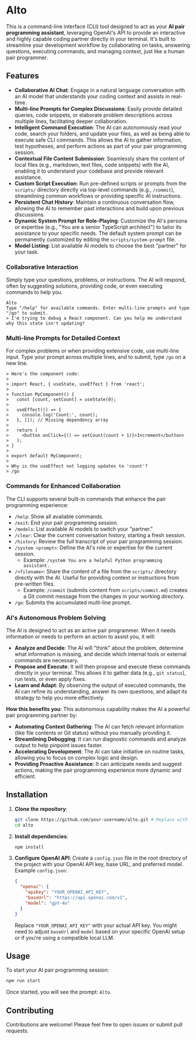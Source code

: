 # Alto

This is a command-line interface (CLI) tool designed to act as your **AI pair programming assistant**, leveraging OpenAI's API to provide an interactive and highly capable coding partner directly in your terminal. It's built to streamline your development workflow by collaborating on tasks, answering questions, executing commands, and managing context, just like a human pair programmer.

## Features

*   **Collaborative AI Chat**: Engage in a natural language conversation with an AI model that understands your coding context and assists in real-time.
*   **Multi-line Prompts for Complex Discussions**: Easily provide detailed queries, code snippets, or elaborate problem descriptions across multiple lines, facilitating deeper collaboration.
*   **Intelligent Command Execution**: The AI can autonomously read your code, search your folders, and update your files, as well as being able to execute safe CLI commands. This allows the AI to gather information, test hypotheses, and perform actions as part of your pair programming session.
*   **Contextual File Content Submission**: Seamlessly share the content of local files (e.g., markdown, text files, code snippets) with the AI, enabling it to understand your codebase and provide relevant assistance.
*   **Custom Script Execution**: Run pre-defined scripts or prompts from the `scripts/` directory directly via top-level commands (e.g., `/commit`), streamlining common workflows or providing specific AI instructions.
*   **Persistent Chat History**: Maintain a continuous conversation flow, allowing the AI to remember past interactions and build upon previous discussions.
*   **Dynamic System Prompt for Role-Playing**: Customize the AI's persona or expertise (e.g., "You are a senior TypeScript architect") to tailor its assistance to your specific needs. The default system prompt can be permanently customized by editing the `scripts/system-prompt` file.
*   **Model Listing**: List available AI models to choose the best "partner" for your task.

### Collaborative Interaction

Simply type your questions, problems, or instructions. The AI will respond, often by suggesting solutions, providing code, or even executing commands to help you.

```
Alto
Type "/help" for available commands. Enter multi-line prompts and type "/go" to submit.
> I'm trying to debug a React component. Can you help me understand why this state isn't updating?
```

### Multi-line Prompts for Detailed Context

For complex problems or when providing extensive code, use multi-line input. Type your prompt across multiple lines, and to submit, type `/go` on a new line.

```
> Here's the component code:
>
> import React, { useState, useEffect } from 'react';
>
> function MyComponent() {
>   const [count, setCount] = useState(0);
>
>   useEffect(() => {
>     console.log('Count:', count);
>   }, []); // Missing dependency array
>
>   return (
>     <button onClick={() => setCount(count + 1)}>Increment</button>
>   );
> }
>
> export default MyComponent;
>
> Why is the useEffect not logging updates to 'count'?
> /go
```

### Commands for Enhanced Collaboration

The CLI supports several built-in commands that enhance the pair programming experience:

*   `/help`: Show all available commands.
*   `/exit`: End your pair programming session.
*   `/models`: List available AI models to switch your "partner."
*   `/clear`: Clear the current conversation history, starting a fresh session.
*   `/history`: Review the full transcript of your pair programming session.
*   `/system <prompt>`: Define the AI's role or expertise for the current session.
    *   Example: `/system You are a helpful Python programming assistant.`
*   `/<filename>`: Share the content of a file from the `scripts/` directory directly with the AI. Useful for providing context or instructions from pre-written files.
    *   Example: `/commit` (submits content from `scripts/commit.md`) creates a Git commit message from the changes in your working directory.
*   `/go`: Submits the accumulated multi-line prompt.

### AI's Autonomous Problem Solving

The AI is designed to act as an active pair programmer. When it needs information or needs to perform an action to assist you, it will:

*   **Analyze and Decide**: The AI will "think" about the problem, determine what information is missing, and decide which internal tools or external commands are necessary.
*   **Propose and Execute**: It will then propose and execute these commands directly in your terminal. This allows it to gather data (e.g., `git status`), run tests, or even apply fixes.
*   **Learn and Adapt**: By observing the output of executed commands, the AI can refine its understanding, answer its own questions, and adapt its strategy to help you more effectively.

**How this benefits you**:
This autonomous capability makes the AI a powerful pair programming partner by:
*   **Automating Context Gathering**: The AI can fetch relevant information (like file contents or Git status) without you manually providing it.
*   **Streamlining Debugging**: It can run diagnostic commands and analyze output to help pinpoint issues faster.
*   **Accelerating Development**: The AI can take initiative on routine tasks, allowing you to focus on complex logic and design.
*   **Providing Proactive Assistance**: It can anticipate needs and suggest actions, making the pair programming experience more dynamic and efficient.

## Installation

1.  **Clone the repository**:
    ```bash
    git clone https://github.com/your-username/alto.git # Replace with actual repo URL
    cd alto
    ```

2.  **Install dependencies**:
    ```bash
    npm install
    ```

3.  **Configure OpenAI API**:
    Create a `config.json` file in the root directory of the project with your OpenAI API key, base URL, and preferred model.
    Example `config.json`:
    ```json
    {
      "openai": {
        "apiKey": "YOUR_OPENAI_API_KEY",
        "baseUrl": "https://api.openai.com/v1",
        "model": "gpt-4o"
      }
    }
    ```
    Replace `"YOUR_OPENAI_API_KEY"` with your actual API key. You might need to adjust `baseUrl` and `model` based on your specific OpenAI setup or if you're using a compatible local LLM.

## Usage

To start your AI pair programming session:

```bash
npm run start
```

Once started, you will see the prompt: `Alto`.

## Contributing

Contributions are welcome! Please feel free to open issues or submit pull requests.
